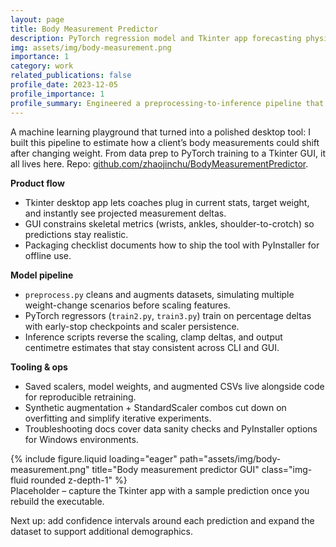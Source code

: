 ```yaml
---
layout: page
title: Body Measurement Predictor
description: PyTorch regression model and Tkinter app forecasting physique changes after weight adjustments.
img: assets/img/body-measurement.png
importance: 1
category: work
related_publications: false
profile_date: 2023-12-05
profile_importance: 1
profile_summary: Engineered a preprocessing-to-inference pipeline that predicts measurement deltas and ships as a desktop app.
---
```


A machine learning playground that turned into a polished desktop tool: I built this pipeline to estimate how a client’s body measurements could shift after changing weight. From data prep to PyTorch training to a Tkinter GUI, it all lives here. Repo: [github.com/zhaojinchu/BodyMeasurementPredictor](https://github.com/zhaojinchu/BodyMeasurementPredictor).

**Product flow**
- Tkinter desktop app lets coaches plug in current stats, target weight, and instantly see projected measurement deltas.
- GUI constrains skeletal metrics (wrists, ankles, shoulder-to-crotch) so predictions stay realistic.
- Packaging checklist documents how to ship the tool with PyInstaller for offline use.

**Model pipeline**
- `preprocess.py` cleans and augments datasets, simulating multiple weight-change scenarios before scaling features.
- PyTorch regressors (`train2.py`, `train3.py`) train on percentage deltas with early-stop checkpoints and scaler persistence.
- Inference scripts reverse the scaling, clamp deltas, and output centimetre estimates that stay consistent across CLI and GUI.

**Tooling & ops**
- Saved scalers, model weights, and augmented CSVs live alongside code for reproducible retraining.
- Synthetic augmentation + StandardScaler combos cut down on overfitting and simplify iterative experiments.
- Troubleshooting docs cover data sanity checks and PyInstaller options for Windows environments.

<div class="row">
    <div class="col-sm mt-3 mt-md-0">
        {% include figure.liquid loading="eager" path="assets/img/body-measurement.png" title="Body measurement predictor GUI" class="img-fluid rounded z-depth-1" %}
    </div>
</div>
<div class="caption">
    Placeholder – capture the Tkinter app with a sample prediction once you rebuild the executable.
</div>

Next up: add confidence intervals around each prediction and expand the dataset to support additional demographics.
